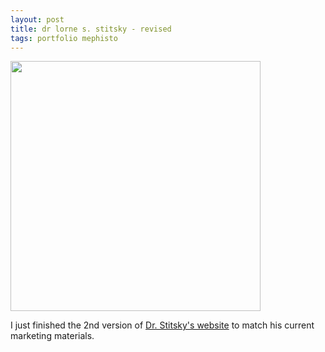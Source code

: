 ```yaml
--- 
layout: post
title: dr lorne s. stitsky - revised
tags: portfolio mephisto
---
```

<a href="http://www.tesoriere.com/images/assets/2008/5/29/Picture_1.png" rel="portfolio"><img src="http://www.tesoriere.com/images/assets/2008/5/29/Picture_1.png" style="width:400px;height:auto" /></a>

I just finished the 2nd version of <a href="http://drstitsky.com">Dr. Stitsky's website</a> to match his current marketing materials.


